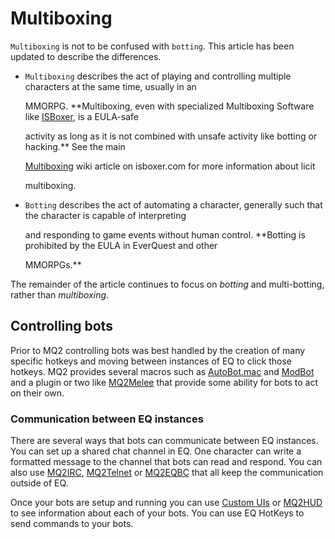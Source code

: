 # Multiboxing

`Multiboxing` is not to be confused with `botting`. This article has been updated to describe the differences.

* `Multiboxing` describes the act of playing and controlling multiple characters at the same time, usually in an

  MMORPG. **Multiboxing, even with specialized Multiboxing Software like [ISBoxer](http://isboxer.com), is a EULA-safe

  activity as long as it is not combined with unsafe activity like botting or hacking.** See the main

  [Multiboxing](http://isboxer.com/wiki/Multiboxing) wiki article on isboxer.com for more information about licit

  multiboxing.

* `Botting` describes the act of automating a character, generally such that the character is capable of interpreting

  and responding to game events without human control. **Botting is prohibited by the EULA in EverQuest and other

  MMORPGs.**

The remainder of the article continues to focus on _botting_ and multi-botting, rather than _multiboxing_.

## Controlling bots

Prior to MQ2 controlling bots was best handled by the creation of many specific hotkeys and moving between instances of EQ to click those hotkeys. MQ2 provides several macros such as [AutoBot.mac](../macros/macros/autobot.mac.md) and [ModBot](../macros/macros/modbot.md) and a plugin or two like [MQ2Melee](../plugins/community-plugins/mq2melee.md) that provide some ability for bots to act on their own.

### Communication between EQ instances

There are several ways that bots can communicate between EQ instances. You can set up a shared chat channel in EQ. One character can write a formatted message to the channel that bots can read and respond. You can also use [MQ2IRC](../plugins/discontinued-unsupported/mq2irc/), [MQ2Telnet](../plugins/discontinued-unsupported/mq2telnet/) or [MQ2EQBC](../plugins/community-plugins/mq2eqbc/) that all keep the communication outside of EQ.

Once your bots are setup and running you can use [Custom UIs](../documentation/custom-uis.md) or [MQ2HUD](../plugins/core-plugins/mq2hud/) to see information about each of your bots. You can use EQ HotKeys to send commands to your bots.